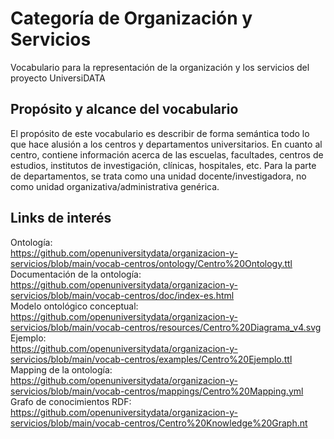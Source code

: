 # Categoría de Organización y Servicios
Vocabulario para la representación de la organización y los servicios del proyecto UniversiDATA

## Propósito y alcance del vocabulario
El propósito de este vocabulario es describir de forma semántica todo lo que hace alusión a los centros y departamentos universitarios. En cuanto al centro, contiene información acerca de las escuelas, facultades, centros de estudios, institutos de investigación, clínicas, hospitales, etc. Para la parte de departamentos, se trata como una unidad docente/investigadora, no como unidad organizativa/administrativa genérica.

## Links de interés
Ontología: <br>
https://github.com/openuniversitydata/organizacion-y-servicios/blob/main/vocab-centros/ontology/Centro%20Ontology.ttl <br>
Documentación de la ontología: <br>
https://github.com/openuniversitydata/organizacion-y-servicios/blob/main/vocab-centros/doc/index-es.html <br>
Modelo ontológico conceptual: <br>
https://github.com/openuniversitydata/organizacion-y-servicios/blob/main/vocab-centros/resources/Centro%20Diagrama_v4.svg <br>
Ejemplo: <br>
https://github.com/openuniversitydata/organizacion-y-servicios/blob/main/vocab-centros/examples/Centro%20Ejemplo.ttl <br>
Mapping de la ontología: <br>
https://github.com/openuniversitydata/organizacion-y-servicios/blob/main/vocab-centros/mappings/Centro%20Mapping.yml <br>
Grafo de conocimientos RDF: <br>
https://github.com/openuniversitydata/organizacion-y-servicios/blob/main/vocab-centros/Centro%20Knowledge%20Graph.nt <br>
